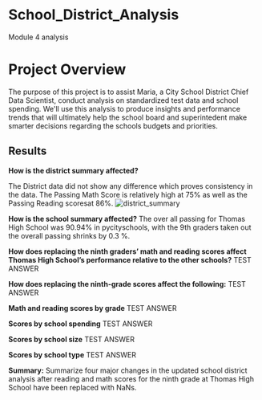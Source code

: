 # School_District_Analysis
Module 4 analysis 

# Project Overview 
The purpose of this project is to assist Maria, a City School District Chief Data Scientist, conduct analysis on standardized test data and school spending. We'll use this analysis to produce insights and performance trends that will ultimately help the school board and superintedent make smarter decisions regarding the schools budgets and priorities. 


## Results

**How is the district summary affected?**

The District data did not show any difference which proves consistency in the data. The Passing Math Score is relatively high at 75% as well as the Passing Reading scoresat 86%.
![district_summary](https://user-images.githubusercontent.com/75700317/112767851-faecb900-8fe6-11eb-8a92-1a7b242a9671.JPG)


**How is the school summary affected?**
The over all passing for Thomas High School was 90.94% in pycityschools, with the 9th graders taken out the overall passing shrinks by 0.3 %.

**How does replacing the ninth graders’ math and reading scores affect Thomas High School’s performance relative to the other schools?**
TEST ANSWER

**How does replacing the ninth-grade scores affect the following:**
TEST ANSWER

**Math and reading scores by grade**
TEST ANSWER

**Scores by school spending**
TEST ANSWER

**Scores by school size**
TEST ANSWER

**Scores by school type**
TEST ANSWER

**Summary:** 
Summarize four major changes in the updated school district analysis after reading and math scores for the ninth grade at Thomas High School have been replaced with NaNs.

